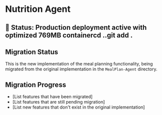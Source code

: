 # Nutrition Agent
## 🚀 Status: Production deployment active with optimized 769MB containercd ..git add .
## Migration Status
This is the new implementation of the meal planning functionality, being migrated from
the original implementation in the `MealPlan-Agent` directory.

## Migration Progress
- [List features that have been migrated]
- [List features that are still pending migration]
- [List new features that don't exist in the original implementation]
